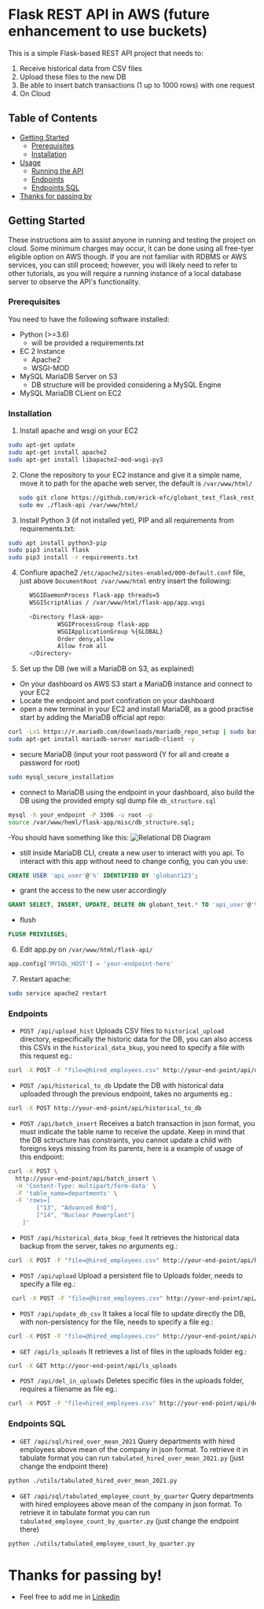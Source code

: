 # Flask REST API in AWS (future enhancement to use buckets)

This is a simple Flask-based REST API project that needs to:
1.	Receive historical data from CSV files
2.	Upload these files to the new DB
3.	Be able to insert batch transactions (1 up to 1000 rows) with one request
4.  On Cloud

## Table of Contents

- [Getting Started](#getting-started)
  - [Prerequisites](#prerequisites)
  - [Installation](#installation)
- [Usage](#usage)
  - [Running the API](#running-the-api)
  - [Endpoints](#endpoints)
  - [Endpoints SQL](#endpoints-sql)
- [Thanks for passing by](#thanks-for-passing-by)


## Getting Started

These instructions aim to assist anyone in running and testing the project on cloud. Some minimum charges may occur, it can be done using all free-tyer eligible option on AWS though. If you are not familiar with RDBMS or AWS services, you can still proceed; however, you will likely need to refer to other tutorials, as you will require a running instance of a local database server to observe the API's functionality.

### Prerequisites

You need to have the following software installed:

- Python (>=3.6)
  - will be provided a requirements.txt
- EC 2 Instance
  - Apache2
  - WSGI-MOD
- MySQL MariaDB Server on S3
    - DB structure will be provided considering a MySQL Engine
- MySQL MariaDB CLient on EC2

### Installation

1. Install apache and wsgi on your EC2
```bash
sudo apt-get update
sudo apt-get install apache2
sudo apt-get install libapache2-mod-wsgi-py3
```

2. Clone the repository to your EC2 instance and give it a simple name, move it to path for the apache web server, the default is `/var/www/html/`
```bash
   sudo git clone https://github.com/erick-efc/globant_test_flask_rest_api_cloud flask-api
   sudo mv ./flask-api /var/www/html/
```
3. Install Python 3 (if not installed yet), PIP and all requirements from requirements.txt:
```bash
sudo apt install python3-pip
sudo pip3 install flask
sudo pip3 install -r requirements.txt
```

4. Confiure apache2 `/etc/apache2/sites-enabled/000-default.conf` file, just above `DocumentRoot /var/www/html` entry insert the following:
```bash
      WSGIDaemonProcess flask-app threads=5
      WSGIScriptAlias / /var/www/html/flask-app/app.wsgi

      <Directory flask-app>
              WSGIProcessGroup flask-app
              WSGIApplicationGroup %{GLOBAL}
              Order deny,allow
              Allow from all
      </Directory>
```


5. Set up the DB (we will a MariaDB on S3, as explained)
- On your dashboard os AWS S3 start a MariaDB instance and connect to your EC2
- Locate the endpoint and port confiration on your dashboard
- open a new terminal in your EC2 and install MariaDB, as a good practise start by adding the MariaDB official apt repo:
``` bash
curl -LsS https://r.mariadb.com/downloads/mariadb_repo_setup | sudo bash
sudo apt-get install mariadb-server mariadb-client -y
```
- secure MariaDB (input your root password (Y for all and create a password for root)
```bash
sudo mysql_secure_installation
```
- connect to MariaDB using the endpoint in your dashboard, also build the DB using the provided empty sql dump file `db_structure.sql`
``` bash
mysql -h your_endpoint -P 3306 -u root -p
source /var/www/heml/flask-app/misc/db_structure.sql;
```
  -You should have something like this:
![Relational DB Diagram](./misc/globant_test_db_relational_diagram.png)

- still inside MariaDB CLI, create a new user to interact with you api. To interact with this app without need to change config, you can you use:
``` sql
CREATE USER 'api_user'@'%' IDENTIFIED BY 'globant123';
```
- grant the access to the new user accordingly
``` sql
GRANT SELECT, INSERT, UPDATE, DELETE ON globant_test.* TO 'api_user'@'%';
```
- flush
``` sql
FLUSH PRIVILEGES;
```
6. Edit app.py on `/var/www/html/flask-api/`
```python
app.config['MYSQL_HOST'] = 'your-endpoint-here'
```
7. Restart apache:
```bash
sudo service apache2 restart
```

### Endpoints

- `POST /api/upload_hist` Uploads CSV files to `historical_upload` directory, especifically the historic data for the DB, you can also access this CSVs in the `historical_data_bkup`, you need to specify a file with this request eg.:
``` bash
curl -X POST -F "file=@hired_employees.csv" http://your-end-point/api/upload_hist
```
- `POST /api/historical_to_db` Update the DB with historical data uploaded through the previous endpoint, takes no arguments eg.:
``` bash
curl -X POST http://your-end-point/api/historical_to_db
```
- `POST /api/batch_insert` Receives a batch transaction in json format, you must indicate the table name to receive the update. Keep in mind that the DB sctructure has constraints, you cannot update a child with foreigns keys missing from its parents, here is a example of usage of this endpoint: 
``` bash
curl -X POST \
  http://your-end-point/api/batch_insert \
  -H 'Content-Type: multipart/form-data' \
  -F 'table_name=departments' \
  -F 'rows=[
        ["13", "Advanced RnD"],
        ["14", "Nuclear Powerplant"]
    ]'
 ```
 - `POST /api/historical_data_bkup_feed` It retrieves the historical data backup from the server, takes no arguments eg.:
 ``` bash
 curl -X POST -F "file=@hired_employees.csv" http://your-end-point/api/historical_data_bkup_feed
 ```
 - `POST /api/upload` Upload a persistent file to Uploads folder, needs to specify a file eg.:
 ``` bash
  curl -X POST -F "file=@hired_employees.csv" http://your-end-point/api/upload
```
- `POST /api/update_db_csv` It takes a local file to update directly the DB, with non-persistency for the file, needs to specify a file eg.:
``` bash
curl -X POST -F "file=@hired_employees.csv" http://your-end-point/api/update_db_csv
```
- `GET /api/ls_uploads` It retrieves a list of files in the uploads folder eg.:
``` bash
curl -X GET http://your-end-point/api/ls_uploads
```
- `POST /api/del_in_uploads` Deletes specific files in the uploads folder, requires a filename as file eg.:
``` bash
curl -X POST -F "file=hired_employees.csv" http://your-end-point/api/del_in_uploads
```
### Endpoints SQL
- `GET /api/sql/hired_over_mean_2021` Query departments with hired employees above mean of the company in json format. To retrieve it in tabulate format you can run `tabulated_hired_over_mean_2021.py` (just change the endpoint there)
``` bash
python ./utils/tabulated_hired_over_mean_2021.py
```
- `GET /api/sql/tabulated_employee_count_by_quarter` Query departments with hired employees above mean of the company in json format. To retrieve it in tabulate format you can run `tabulated_employee_count_by_quarter.py` (just change the endpoint there)
``` bash
python ./utils/tabulated_employee_count_by_quarter.py
```

# Thanks for passing by!
- Feel free to add me in [Linkedin](https://www.linkedin.com/in/-ec-)
